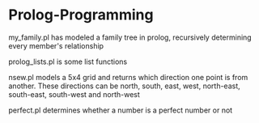 # Prolog-Programming

my_family.pl has modeled a family tree in prolog, recursively determining every member's relationship

prolog_lists.pl is some list functions

nsew.pl models a 5x4 grid and returns which direction one point is from another.
These directions can be north, south, east, west, north-east, south-east, south-west and north-west

perfect.pl determines whether a number is a perfect number or not
